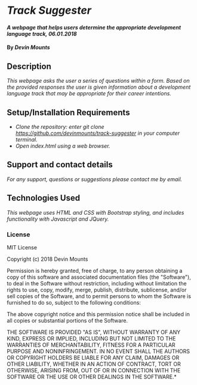 # _Track Suggester_

#### _A webpage that helps users determine the appropriate development language track, 06.01.2018_

#### By _**Devin Mounts**_

## Description

_This webpage asks the user a series of questions within a form. Based on the provided responses the user is given information about a development language track that may be appropriate for their career intentions._

## Setup/Installation Requirements

* _Clone the repository: enter git clone https://github.com/devinmounts/track-suggester in your computer terminal._
* _Open index.html using a web browser._

## Support and contact details

_For any support, questions or suggestions please contact me by email._

## Technologies Used

_This webpage uses HTML and CSS with Bootstrap styling, and includes functionality with Javascript and JQuery._

### License

MIT License

Copyright (c) 2018 Devin Mounts

Permission is hereby granted, free of charge, to any person obtaining a copy
of this software and associated documentation files (the "Software"), to deal
in the Software without restriction, including without limitation the rights
to use, copy, modify, merge, publish, distribute, sublicense, and/or sell
copies of the Software, and to permit persons to whom the Software is
furnished to do so, subject to the following conditions:

The above copyright notice and this permission notice shall be included in all
copies or substantial portions of the Software.

THE SOFTWARE IS PROVIDED "AS IS", WITHOUT WARRANTY OF ANY KIND, EXPRESS OR
IMPLIED, INCLUDING BUT NOT LIMITED TO THE WARRANTIES OF MERCHANTABILITY,
FITNESS FOR A PARTICULAR PURPOSE AND NONINFRINGEMENT. IN NO EVENT SHALL THE
AUTHORS OR COPYRIGHT HOLDERS BE LIABLE FOR ANY CLAIM, DAMAGES OR OTHER
LIABILITY, WHETHER IN AN ACTION OF CONTRACT, TORT OR OTHERWISE, ARISING FROM,
OUT OF OR IN CONNECTION WITH THE SOFTWARE OR THE USE OR OTHER DEALINGS IN THE
SOFTWARE.*
